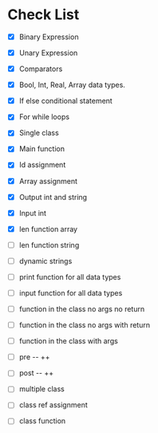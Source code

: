 


# Check List
- [x] Binary Expression
- [x] Unary Expression
- [x] Comparators
- [x] Bool, Int, Real, Array data types.
- [x] If else conditional statement
- [x] For while loops
- [x] Single class
- [x] Main function
- [x] Id assignment
- [x] Array assignment
- [x] Output int and string
- [x] Input int
- [x] len function array
- [ ] len function string
- [ ] dynamic strings
- [ ] print function for all data types
- [ ] input function for all data types
- [ ] function in the class no args no return
- [ ] function in the class no args with return
- [ ] function in the class with args
- [ ] pre -- ++ 
- [ ] post -- ++
- [ ] multiple class
- [ ] class ref assignment
- [ ] class function


  